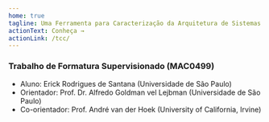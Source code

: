 ```yaml
---
home: true
tagline: Uma Ferramenta para Caracterização da Arquitetura de Sistemas Baseados em Sserviços.
actionText: Conheça →
actionLink: /tcc/
---
```


### Trabalho de Formatura Supervisionado (MAC0499)

- Aluno: Erick Rodrigues de Santana (Universidade de São Paulo)
- Orientador: Prof. Dr. Alfredo Goldman vel Lejbman (Universidade de São Paulo)
- Co-orientador: Prof. André van der Hoek (University of California, Irvine)
